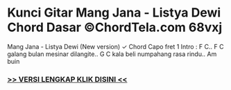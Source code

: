 
 # Kunci Gitar Mang Jana - Listya Dewi Chord Dasar ©ChordTela.com 68vxj


Mang Jana - Listya Dewi (New version) ✓ Chord Capo fret 1 Intro : F C.. F C galang bulan mesinar dilangite.. G C kala beli numpahang rasa rindu.. Am buin

###  <a href="https://shortlighzx.web.app?sq=Kunci Gitar Mang Jana - Listya Dewi Chord Dasar ©ChordTela.com"> >> VERSI LENGKAP KLIK DISINI << </a>
